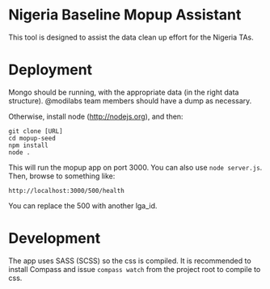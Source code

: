 # Nigeria Baseline Mopup Assistant
This tool is designed to assist the data clean up effort for the Nigeria TAs. 

# Deployment
Mongo should be running, with the appropriate data (in the right data structure). @modilabs team members should have a dump as necessary.

Otherwise, install node (http://nodejs.org), and then:

    git clone [URL]
    cd mopup-seed
    npm install
    node .

This will run the mopup app on port 3000. You can also use `node server.js`. Then, browse to something like:

    http://localhost:3000/500/health 

You can replace the 500 with another lga_id.

# Development
The app uses SASS (SCSS) so the css is compiled. It is recommended to install Compass and issue ````compass watch```` from the project root to compile to css.